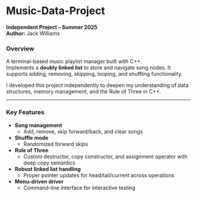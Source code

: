 # Music-Data-Project 
**Independent Project – Summer 2025**  
**Author:** Jack Williams  

### Overview  
A terminal-based music playlist manager built with C++.  
Implements a **doubly linked list** to store and navigate song nodes. It supports adding, removing, skipping, looping, and shuffling functionality.  

I developed this project independently to deepen my understanding of data structures, memory management, and the Rule of Three in C++.  

---

### Key Features  
- **Song management**  
  - Add, remove, skip forward/back, and clear songs  
- **Shuffle mode**  
  - Randomized forward skips
- **Rule of Three**  
  - Custom destructor, copy constructor, and assignment operator with deep copy semantics  
- **Robust linked list handling**  
  - Proper pointer updates for head/tail/current across operations  
- **Menu-driven driver**  
  - Command-line interface for interactive testing  
